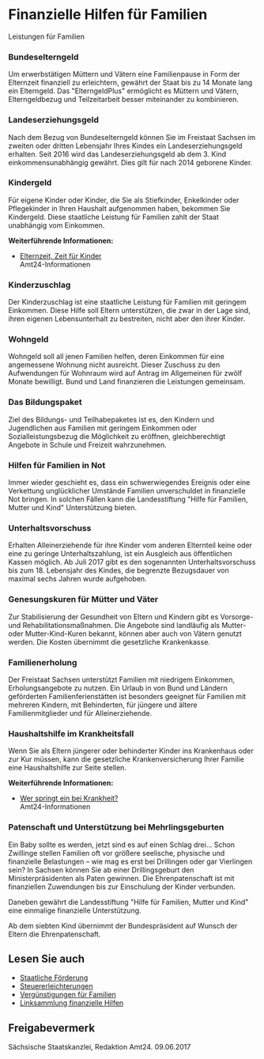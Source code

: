# Finanzielle Hilfen für Familien

Leistungen für Familien

### Bundeselterngeld

Um erwerbstätigen Müttern und Vätern eine Familienpause in Form der Elternzeit finanziell zu erleichtern, gewährt der Staat bis zu 14 Monate lang ein Elterngeld. Das "ElterngeldPlus" ermöglicht es Müttern und Vätern, Elterngeldbezug und Teilzeitarbeit besser miteinander zu kombinieren.

### Landeserziehungsgeld

Nach dem Bezug von Bundeselterngeld können Sie im Freistaat Sachsen im zweiten oder dritten Lebensjahr Ihres Kindes ein Landeserziehungsgeld erhalten. Seit 2016 wird das Landeserziehungsgeld ab dem 3. Kind einkommensunabhängig gewährt. Dies gilt für nach 2014 geborene Kinder.

### Kindergeld

Für eigene Kinder oder Kinder, die Sie als Stiefkinder, Enkelkinder oder Pflegekinder in Ihren Haushalt aufgenommen haben, bekommen Sie Kindergeld. Diese staatliche Leistung für Familien zahlt der Staat unabhängig vom Einkommen.

**Weiterführende Informationen:**

* [Elternzeit, Zeit für Kinder](https://amt24dev.sachsen.de/zufi/lebenslagen/5000864)  
   Amt24-Informationen

### Kinderzuschlag

Der Kinderzuschlag ist eine staatliche Leistung für Familien mit geringem Einkommen. Diese Hilfe soll Eltern unterstützen, die zwar in der Lage sind, ihren eigenen Lebensunterhalt zu bestreiten, nicht aber den ihrer Kinder.

### Wohngeld

Wohngeld soll all jenen Familien helfen, deren Einkommen für eine angemessene Wohnung nicht ausreicht. Dieser Zuschuss zu den Aufwendungen für Wohnraum wird auf Antrag im Allgemeinen für zwölf Monate bewilligt. Bund und Land finanzieren die Leistungen gemeinsam.

### Das Bildungspaket

Ziel des Bildungs- und Teilhabepaketes ist es, den Kindern und Jugendlichen aus Familien mit geringem Einkommen oder Sozialleistungsbezug die Möglichkeit zu eröffnen, gleichberechtigt Angebote in Schule und Freizeit wahrzunehmen.

### Hilfen für Familien in Not

Immer wieder geschieht es, dass ein schwerwiegendes Ereignis oder eine Verkettung unglücklicher Umstände Familien unverschuldet in finanzielle Not bringen. In solchen Fällen kann die Landesstiftung "Hilfe für Familien, Mutter und Kind" Unterstützung bieten.

### Unterhaltsvorschuss

Erhalten Alleinerziehende für ihre Kinder vom anderen Elternteil keine oder eine zu geringe Unterhaltszahlung, ist ein Ausgleich aus öffentlichen Kassen möglich. Ab Juli 2017 gibt es den sogenannten Unterhaltsvorschuss bis zum 18. Lebensjahr des Kindes, die begrenzte Bezugsdauer von maximal sechs Jahren wurde aufgehoben.

### Genesungskuren für Mütter und Väter

Zur Stabilisierung der Gesundheit von Eltern und Kindern gibt es Vorsorge- und Rehabilitationsmaßnahmen. Die Angebote sind landläufig als Mutter- oder Mutter-Kind-Kuren bekannt, können aber auch von Vätern genutzt werden. Die Kosten übernimmt die gesetzliche Krankenkasse.

### Familienerholung

Der Freistaat Sachsen unterstützt Familien mit niedrigem Einkommen, Erholungsangebote zu nutzen. Ein Urlaub in von Bund und Ländern geförderten Familienferienstätten ist besonders geeignet für Familien mit mehreren Kindern, mit Behinderten, für jüngere und ältere Familienmitglieder und für Alleinerziehende.

### Haushaltshilfe im Krankheitsfall

Wenn Sie als Eltern jüngerer oder behinderter Kinder ins Krankenhaus oder zur Kur müssen, kann die gesetzliche Krankenversicherung Ihrer Familie eine Haushaltshilfe zur Seite stellen.

**Weiterführende Informationen:**

* [Wer springt ein bei Krankheit?](https://amt24dev.sachsen.de/zufi/lebenslagen/5000788)  
   Amt24-Informationen

### Patenschaft und Unterstützung bei Mehrlingsgeburten

Ein Baby sollte es werden, jetzt sind es auf einen Schlag drei… Schon Zwillinge stellen Familien oft vor größere seelische, physische und finanzielle Belastungen – wie mag es erst bei Drillingen oder gar Vierlingen sein? In Sachsen können Sie ab einer Drillingsgeburt den Ministerpräsidenten als Paten gewinnen. Die Ehrenpatenschaft ist mit finanziellen Zuwendungen bis zur Einschulung der Kinder verbunden.

Daneben gewährt die Landesstiftung "Hilfe für Familien, Mutter und Kind" eine einmalige finanzielle Unterstützung.

Ab dem siebten Kind übernimmt der Bundespräsident auf Wunsch der Eltern die Ehrenpatenschaft.

## Lesen Sie auch

* [Staatliche Förderung](https://amt24dev.sachsen.de/zufi/lebenslagen/5000902)
* [Steuererleichterungen](https://amt24dev.sachsen.de/zufi/lebenslagen/5000044)
* [Vergünstigungen für Familien](https://amt24dev.sachsen.de/zufi/lebenslagen/5000388)
* [Linksammlung finanzielle Hilfen](https://amt24dev.sachsen.de/zufi/lebenslagen/5000339)

## Freigabevermerk

Sächsische Staatskanzlei, Redaktion Amt24. 09.06.2017
